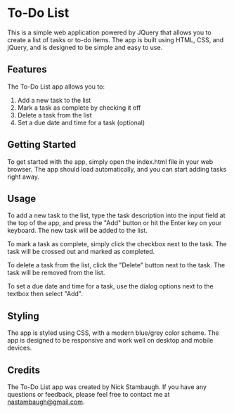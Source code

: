 # To-Do List
This is a simple web application powered by JQuery that allows you to create a list of tasks or to-do items. The app is built using HTML, CSS, and jQuery, and is designed to be simple and easy to use.

## Features
The To-Do List app allows you to:

1. Add a new task to the list
2. Mark a task as complete by checking it off
3. Delete a task from the list
4. Set a due date and time for a task (optional)

## Getting Started
To get started with the app, simply open the index.html file in your web browser. The app should load automatically, and you can start adding tasks right away.

## Usage
To add a new task to the list, type the task description into the input field at the top of the app, and press the "Add" button or hit the Enter key on your keyboard. The new task will be added to the list.

To mark a task as complete, simply click the checkbox next to the task. The task will be crossed out and marked as completed.

To delete a task from the list, click the "Delete" button next to the task. The task will be removed from the list.

To set a due date and time for a task, use the dialog options next to the textbox then select "Add".

## Styling
The app is styled using CSS, with a modern blue/grey color scheme. The app is designed to be responsive and work well on desktop and mobile devices.

## Credits
The To-Do List app was created by Nick Stambaugh. If you have any questions or feedback, please feel free to contact me at nastambaugh@gmail.com.
